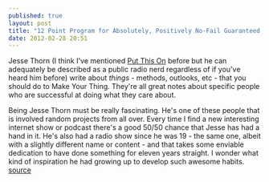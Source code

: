 ```yaml
---
published: true
layout: post
title: "12 Point Program for Absolutely, Positively No-Fail Guaranteed Success"
date: 2012-02-28 20:51
---
```

Jesse Thorn (I think I&apos;ve mentioned [Put This On](http://putthison.com/) before but he can adequately be described as a public radio nerd regardless of if you&apos;ve heard him before) write about *things* - methods, outlooks, etc - that you should do to Make Your Thing. They&apos;re all great notes about specific people who are successful at doing what they care about.

Being Jesse Thorn must be really fascinating. He&apos;s one of these people that is involved random projects from all over. Every time I find a new interesting internet show or podcast there&apos;s a good 50/50 chance that Jesse has had a hand in it. He&apos;s also had a radio show since he was 19 - the same one, albeit with a slightly different name or content - and that takes some enviable dedication to have done something for eleven years straight. I wonder what kind of inspiration he had growing up to develop such awesome habits.
<br /><a href="http://transom.org/?p=24153">source</a>
